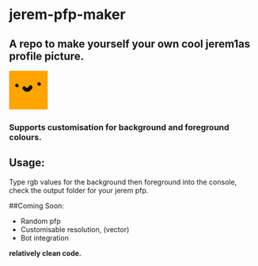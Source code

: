 # jerem-pfp-maker
## A repo to make yourself your own cool jerem1as profile picture.

![](jerem.png)

### Supports customisation for background and foreground colours.


## Usage:
Type rgb values for the background then foreground into the console, check the output folder for your jerem pfp.

##Coming Soon:
* Random pfp
* Customisable resolution, (vector)
* Bot integration






**relatively clean code.**
